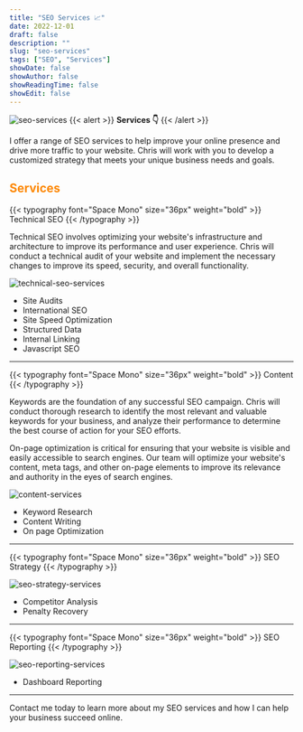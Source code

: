 ```yaml
---
title: "SEO Services 📈"
date: 2022-12-01
draft: false
description: ""
slug: "seo-services"
tags: ["SEO", "Services"]
showDate: false
showAuthor: false
showReadingTime: false
showEdit: false
---
```

![seo-services](/img/seo-services.png) 
{{< alert >}}
**Services 👇**
{{< /alert >}}

I offer a range of SEO services to help improve your online presence and drive more traffic to your website. Chris will work with you to develop a customized strategy that meets your unique business needs and goals.

## <span style="color: #FD8803">Services</span>

{{< typography font="Space Mono" size="36px" weight="bold" >}}
Technical SEO
{{< /typography >}}

Technical SEO involves optimizing your website's infrastructure and architecture to improve its performance and user experience. Chris will conduct a technical audit of your website and implement the necessary changes to improve its speed, security, and overall functionality.

![technical-seo-services](/img/technical-seo.png) 

- Site Audits
- International SEO
- Site Speed Optimization
- Structured Data
- Internal Linking
- Javascript SEO

--- 

{{< typography font="Space Mono" size="36px" weight="bold" >}}
Content
{{< /typography >}}

Keywords are the foundation of any successful SEO campaign. Chris will conduct thorough research to identify the most relevant and valuable keywords for your business, and analyze their performance to determine the best course of action for your SEO efforts.

On-page optimization is critical for ensuring that your website is visible and easily accessible to search engines. Our team will optimize your website's content, meta tags, and other on-page elements to improve its relevance and authority in the eyes of search engines.


![content-services](/img/content.png) 

- Keyword Research
- Content Writing
- On page Optimization
---

{{< typography font="Space Mono" size="36px" weight="bold" >}}
SEO Strategy
{{< /typography >}}

![seo-strategy-services](/img/seo-strategy.png) 

- Competitor Analysis
- Penalty Recovery

---

{{< typography font="Space Mono" size="36px" weight="bold" >}}
SEO Reporting
{{< /typography >}}

![seo-reporting-services](/img/seo-reporting.png) 

- Dashboard Reporting

---

Contact me today to learn more about my SEO services and how I can help your business succeed online.


